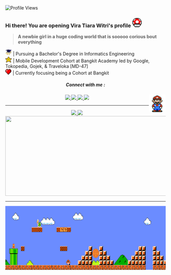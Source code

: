 ![Profile Views](https://komarev.com/ghpvc/?username=vetewe)
### Hi there! You are opening Vira Tiara Witri's profile <img src="https://github.com/vetewe/vetewe/blob/main/Asset/gifs/powerup.gif" height="30px">
> **A newbie girl in a huge coding world that is sooooo corious bout everything** 

<img src="https://github.com/vetewe/vetewe/blob/main/Asset/images/toga.png" width="20cm"/>  | Pursuing a Bachelor's Degree in Informatics Engineering
<br><img src="https://github.com/vetewe/vetewe/blob/main/Asset/images/star.png" width="20cm"/> | Mobile Development Cohort at Bangkit Academy led by Google, Tokopedia, Gojek, & Traveloka [MD-47]
<br> <img src="https://github.com/vetewe/vetewe/blob/main/Asset/images/love.png" width="19cm"/> | Currently focusing being a Cohort at Bangkit

<h5 align="center">Connect with me : </h5> 
<p align="center">
  	<a href="https://www.linkedin.com/in/vira-tiara-witri-264b95321/" target="blank">
      <img src="https://img.shields.io/badge/LinkedIn-0077B5?style=for-the-badge&logo=linkedin&logoColor=white"/>
    </a>
    <a href="mailto:pola.vtiaraw2@gmail.com">
      <img src="https://img.shields.io/badge/Gmail-D14836?style=for-the-badge&logo=gmail&logoColor=white"/>
    </a>
    <a href="https://www.instagram.com/vtweee_/">
      <img src="https://img.shields.io/badge/Instagram-E4405F?style=for-the-badge&logo=instagram&logoColor=white"/>
    </a>
    <a href="https://www.youtube.com/@viratiarawitri9001">
      <img src="https://img.shields.io/badge/YouTube-red?style=for-the-badge&logo=youtube&logoColor=white"/>
    </a>
    <img align="right" src="https://github.com/vetewe/vetewe/blob/main/Asset/gifs/Mario_Hello_Big.gif" height="55"/>
</p>

---

<div align="center">
<p>
<a href="https://github.com/vetewe">
  <img width="350em" src="https://github-readme-stats-eight-theta.vercel.app/api?username=vetewe&show_icons=true&theme=graywhite&include_all_commits=true&count_private=true"/>
  <img width="255em" src="https://github-readme-stats-eight-theta.vercel.app/api/top-langs/?username=vetewe&layout=compact&langs_count=8&theme=graywhite"/>
  <img height="250cm" width="610em" src="https://github-readme-streak-stats.herokuapp.com/?user=vetewe&theme=graywhite&count_private=true"/>
</a>
</p>
</div>

<hr>
<div align="center">
  <img src="https://github.com/vetewe/vetewe/blob/main/Asset/gifs/Mario_Gameplay.gif" alt="" height="200" width="900"/>
</div>

